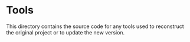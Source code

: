 # Tools

This directory contains the source code for any tools used to reconstruct the
original project or to update the new version.
